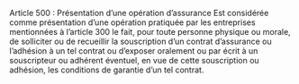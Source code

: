 Article 500 : Présentation d’une opération d’assurance
Est considérée comme présentation d’une opération pratiquée par les entreprises mentionnées à l’article 300 le fait, pour toute personne physique ou morale, de solliciter ou de recueillir la souscription d’un contrat d’assurance ou l’adhésion à un tel contrat ou d’exposer oralement ou par écrit à un souscripteur ou adhérent éventuel, en vue de cette souscription ou adhésion, les conditions de garantie d’un tel contrat.
